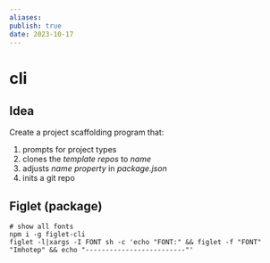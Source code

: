 ```yaml
---
aliases:
publish: true
date: 2023-10-17
---
```

# cli

## Idea

Create a project scaffolding program that:
1. prompts for project types
2.  clones the *template repos* to *name*  
3. adjusts *name property* in *package.json*
4. inits a git repo

## Figlet (package)

```shell
# show all fonts
npm i -g figlet-cli
figlet -l|xargs -I FONT sh -c 'echo "FONT:" && figlet -f "FONT" "Imhotep" && echo "-------------------------"'
```